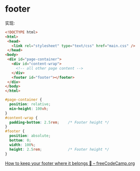 # footer

实现:
```html
<!DOCTYPE html>
<html>
 <head>
   <link rel="stylesheet" type="text/css" href="main.css" />
 </head>
<body>
 <div id="page-container">
   <div id="content-wrap">
     <!-- all other page content -->
   </div>
   <footer id="footer"></footer>
 </div>
</body>
</html>
```
```css
#page-container {
  position: relative;
  min-height: 100vh;
}
#content-wrap {
  padding-bottom: 2.5rem;    /* Footer height */
}
#footer {
  position: absolute;
  bottom: 0;
  width: 100%;
  height: 2.5rem;            /* Footer height */
}
```
[How to keep your footer where it belongs 👣 – freeCodeCamp.org](https://medium.freecodecamp.org/how-to-keep-your-footer-where-it-belongs-59c6aa05c59c)
